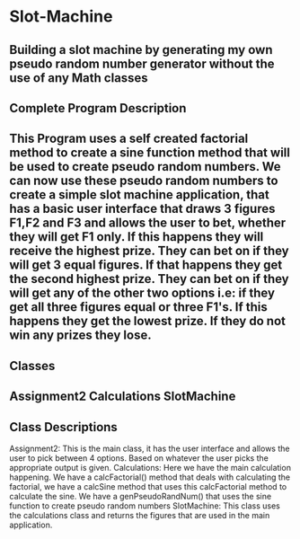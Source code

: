 # Slot-Machine
Building a slot machine by generating my own pseudo random number generator without the use of any Math classes
----------------------------
Complete Program Description
----------------------------
This Program uses a self created factorial method to create a sine function method that will be used to create pseudo random numbers. 
We can now use these pseudo random numbers to create a simple slot machine application, that has a basic user interface that draws 3 figures
 F1,F2 and F3 and allows the user to bet, whether they will get F1 only. If this happens they will receive the highest prize. They can bet
 on if they will get 3 equal figures. If that happens they get the second highest prize. They can bet on if they will get any of the other two options i.e: if they get all three figures equal or three F1's. If this happens they get the lowest prize. If they do not win any prizes they lose.
--------
Classes
--------
Assignment2
Calculations
SlotMachine
------------------
Class Descriptions
------------------
Assignment2: This is the main class, it has the user interface and allows the user to pick between 4 options. Based on whatever the user picks
the appropriate output is given.
Calculations: Here we have the main calculation happening. We have a calcFactorial() method that deals with calculating the factorial, we have a calcSine method
that uses this calcFactorial method to calculate the sine. We have a genPseudoRandNum() that uses the sine function to create pseudo random numbers
SlotMachine: This class uses the calculations class and returns the figures that are used in the main application.
